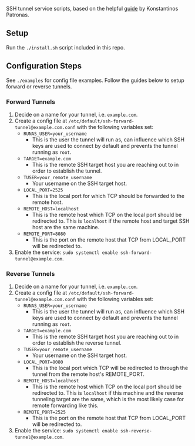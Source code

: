 SSH tunnel service scripts, based on the helpful [guide](https://medium.com/linuxstories/linux-how-to-create-an-ssh-tunnel-as-a-systemd-service-73e6e0fff19b) by Konstantinos Patronas.

## Setup
Run the `./install.sh` script included in this repo.

## Configuration Steps
See `./examples` for config file examples.  Follow the guides below to setup forward or reverse tunnels.

### Forward Tunnels
1. Decide on a name for your tunnel, i.e. `example.com`.
2. Create a config file at `/etc/default/ssh-forward-tunnel@example.com.conf` with the following variables set:
    - `RUNAS_USER=your_username`
        - This is the user the tunnel will run as, can influence which SSH keys
          are used to connect by default and prevents the tunnel running as `root`.
    - `TARGET=example.com`
        - This is the remote SSH target host you are reaching out to in order to establish the tunnel.
    - `TUSER=your_remote_username`
        - Your username on the SSH target host.
    - `LOCAL_PORT=2525`
        - This is the local port for which TCP should be forwarded to the remote host.
    - `REMOTE_HOST=localhost`
        - This is the remote host which TCP on the local port should be redirected to.  This is `localhost` if the remote host and target SSH host are the same machine.
    - `REMOTE_PORT=8080`
        - This is the port on the remote host that TCP from LOCAL_PORT will be redirected to.
3. Enable the service: `sudo systemctl enable ssh-forward-tunnel@example.com`.

### Reverse Tunnels
1. Decide on a name for your tunnel, i.e. `example.com`.
2. Create a config file at `/etc/default/ssh-forward-tunnel@example.com.conf` with the following variables set:
    - `RUNAS_USER=your_username`
        - This is the user the tunnel will run as, can influence which SSH keys
          are used to connect by default and prevents the tunnel running as `root`.
    - `TARGET=example.com`
        - This is the remote SSH target host you are reaching out to in order to establish the reverse tunnel.
    - `TUSER=your_remote_username`
        - Your username on the SSH target host.
    - `LOCAL_PORT=8080`
        - This is the local port which TCP will be redirected to through the tunnel from the remote host's REMOTE_PORT.
    - `REMOTE_HOST=localhost`
        - This is the remote host which TCP on the local port should be redirected to.  This is `localhost` if this machine and the reverse tunneling target are the same, which is the most likely case for remote forwarding like this.
    - `REMOTE_PORT=2525`
        - This is the port on the remote host that TCP from LOCAL_PORT will be redirected to.
3. Enable the service: `sudo systemctl enable ssh-reverse-tunnel@example.com`.
